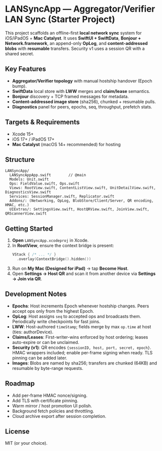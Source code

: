 # LANSyncApp — Aggregator/Verifier LAN Sync (Starter Project)

This project scaffolds an offline-first **local network sync** system for iOS/iPadOS + **Mac Catalyst**.
It uses **SwiftUI + SwiftData**, **Bonjour + Network.framework**, an append-only **OpLog**, and
**content-addressed blobs** with **resumable** transfers. Security v1 uses a session QR with a shared secret.

## Key Features
- **Aggregator/Verifier topology** with manual hostship handover (Epoch bump).
- **SwiftData** local store with **LWW** merges and **claim/lease** semantics.
- **Bonjour** discovery + TCP framed messages for metadata.
- **Content-addressed image store** (sha256), chunked + resumable pulls.
- **Diagnostics** panel for peers, epochs, seq, throughput, prefetch stats.

## Targets & Requirements
- Xcode 15+
- iOS 17+ / iPadOS 17+
- **Mac Catalyst** (macOS 14+ recommended) for hosting

## Structure
```
LANSyncApp/
  LANSyncAppApp.swift        // @main
  Models: Unit.swift
  Ops: FieldValue.swift, Ops.swift
  Views: RootView.swift, ContentListView.swift, UnitDetailView.swift, DiagnosticsView.swift
  Services: SessionManager.swift, Replicator.swift
  Addons/: (Networking, OpLog, BlobStore/Client/Server, QR encoding, HMAC, etc.)
  UIExtras/: SettingsView.swift, HostQRView.swift, JoinView.swift, QRScannerView.swift
```

## Getting Started
1. **Open** `LANSyncApp.xcodeproj` in Xcode.
2. In **RootView**, ensure the context bridge is present:
   ```swift
   VStack { /* ... */ }
     .overlay(ContextBridge().hidden())
   ```
3. Run on **My Mac (Designed for iPad)** → tap **Become Host**.
4. Open **Settings → Host QR** and scan it from another device via **Settings → Join via QR**.

## Development Notes
- **Epochs**: Host increments Epoch whenever hostship changes. Peers accept ops only from the highest Epoch.
- **OpLog**: Host assigns `seq` to accepted ops and broadcasts them. Periodically write checkpoints for fast joins.
- **LWW**: Host-authored `timeStamp`; fields merge by max `op.time` at host (ties: authorDevice).
- **Claims/Leases**: First-writer-wins enforced by host ordering; leases auto-expire or can be unclaimed.
- **Security (v1)**: QR encodes `{sessionID, host, port, secret, epoch}`. HMAC wrappers included; enable per-frame signing when ready. TLS pinning can be added later.
- **Images**: Blobs are named by sha256; transfers are chunked (64KB) and resumable by byte-range requests.

## Roadmap
- Add per-frame HMAC nonce/signing.
- Add TLS with certificate pinning.
- Warm mirror / host promotion UI polish.
- Background fetch policies and throttling.
- Cloud archive export after session completion.

## License
MIT (or your choice).